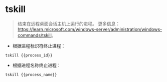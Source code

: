 # tskill

> 结束在远程桌面会话主机上运行的进程。
> 更多信息：<https://learn.microsoft.com/windows-server/administration/windows-commands/tskill>。

- 根据进程标识符终止进程：

`tskill {{process_id}}`

- 根据进程名称终止进程：

`tskill {{process_name}}`